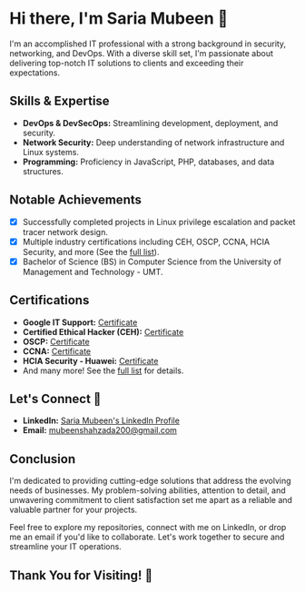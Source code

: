 <!-- Project Title -->
# Hi there, I'm Saria Mubeen 👋

<!-- Introduction -->
I'm an accomplished IT professional with a strong background in security, networking, and DevOps. With a diverse skill set, I'm passionate about delivering top-notch IT solutions to clients and exceeding their expectations.

<!-- Skills -->
## Skills & Expertise

- **DevOps & DevSecOps:** Streamlining development, deployment, and security.
- **Network Security:** Deep understanding of network infrastructure and Linux systems.
- **Programming:** Proficiency in JavaScript, PHP, databases, and data structures.

<!-- Achievements -->
## Notable Achievements

- [x] Successfully completed projects in Linux privilege escalation and packet tracer network design.
- [x] Multiple industry certifications including CEH, OSCP, CCNA, HCIA Security, and more (See the [full list](#certifications)).
- [x] Bachelor of Science (BS) in Computer Science from the University of Management and Technology - UMT.

<!-- Certifications -->
## Certifications

- **Google IT Support:** [Certificate](#)
- **Certified Ethical Hacker (CEH):** [Certificate](#)
- **OSCP:** [Certificate](#)
- **CCNA:** [Certificate](#)
- **HCIA Security - Huawei:** [Certificate](#)
- And many more! See the [full list](#certifications) for details.

<!-- Contact -->
## Let's Connect 🤝

- **LinkedIn:** [Saria Mubeen's LinkedIn Profile](https://www.linkedin.com/in/saria-mubeen)
- **Email:** [mubeenshahzada200@gmail.com](mailto:mubeenshahzada200@gmail.com)

<!-- Conclusion -->
## Conclusion

I'm dedicated to providing cutting-edge solutions that address the evolving needs of businesses. My problem-solving abilities, attention to detail, and unwavering commitment to client satisfaction set me apart as a reliable and valuable partner for your projects.

Feel free to explore my repositories, connect with me on LinkedIn, or drop me an email if you'd like to collaborate. Let's work together to secure and streamline your IT operations.

<!-- Footer -->
## Thank You for Visiting! 🙏
